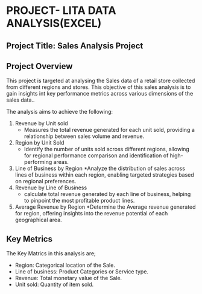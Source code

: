 # PROJECT- LITA DATA ANALYSIS(EXCEL)

## Project Title: Sales Analysis Project


## Project Overview
This project is targeted at analysing the Sales data of a retail store collected from different regions and stores. This objective of this sales analysis is to gain insights int key performance metrics across various dimensions of the sales data..

The analysis aims to achieve the following:
1. Revenue by Unit sold
   * Measures the total revenue generated for each unit sold, providing a relationship between sales volume and revenue.
2. Region by Unit Sold
   * Identify the number of units sold across different regions, allowing for regional performance comparison and identification of high-performing areas.
3. Line of Business by Region
   *Analyze the distribution of sales across lines of business within each region, enabling targeted strategies based on regional preferences.     
4. Revenue by Line of Business
   * calculate total revenue generated by each line of business, helping to pinpoint the most profitable product lines.
5. Average Revenue by Region
   *Determine the Average revenue generated for region, offering insights into the revenue potential of each geographical area.
   

## Key Metrics

The Key Matrics in this analysis are;
* Region: Categorical location of the Sale.
* Line of business: Product Categories or Service type.
* Revenue: Total monetary value of the Sale.
* Unit sold: Quantity of item sold.
